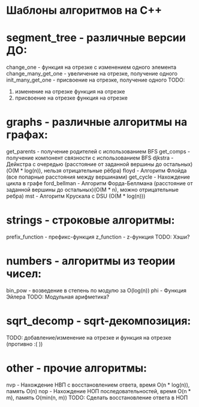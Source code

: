 # Шаблоны алгоритмов на C++

# segment_tree - различные версии ДО:
change_one - функция на отрезке с изменением одного элемента <br>
change_many_get_one - увеличение на отрезке, получение одного
init_many_get_one - присвоение на отрезке, получение одного
TODO:
1. изменение на отрезке функция на отрезке
2. присвоение на отрезке функция на отрезке

# graphs - различные алгоритмы на графах:
get_parents - получение родителей с использованием BFS
get_comps - получение компонент связности с использованием BFS
djkstra - Дейкстра с очередью (расстояние от заданной вершины до остальных) (O(M * log(n)), нельзя отрицательные рёбра)
floyd - Алгоритм Флойда (все попарные расстояния между вершинами)
get_cycle - Нахождение цикла в графе
ford_bellman - Алгоритм Форда-Беллмана (расстояние от заданной вершины до остальных)(O(M * n), можно отрицательные ребра)
mst - Алгоритм Крускала с DSU (O(M * log(n)))

# strings - строковые алгоритмы:
prefix_function - префикс-функция
z_function - z-функция
TODO:
Хэши?

# numbers - алгоритмы из теории чисел:
bin_pow - возведение в степень по модулю за O(log(n))
phi - Функция Эйлера
TODO:
Модульная арифметика?

# sqrt_decomp - sqrt-декомпозиция:
TODO:
добавление/изменение на отрезке и функция на отрезке (противно :( ))

# other - прочие алгоритмы:
nvp - Нахождение НВП с восстановлением ответа, время O(n * log(n)), память O(n)
nop - Нахождение НОП последовательностей, время O(n * m), память O(min(n, m))
TODO:
Сделать восстановление ответа в НОП
